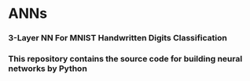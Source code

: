 # ANNs
### 3-Layer NN For MNIST Handwritten Digits Classification
### This repository contains the source code for building neural networks by Python
